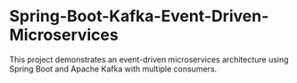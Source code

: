 # Spring-Boot-Kafka-Event-Driven-Microservices
This project demonstrates an event-driven microservices architecture using Spring Boot and Apache Kafka with multiple consumers.

